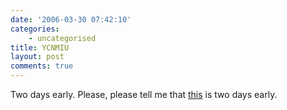 ```yaml
---
date: '2006-03-30 07:42:10'
categories:
    - uncategorised
title: YCNMIU
layout: post
comments: true
---
```

Two days early. Please, please tell me that
[this](http://news.bbc.co.uk/1/hi/technology/4853548.stm) is two days
early.
